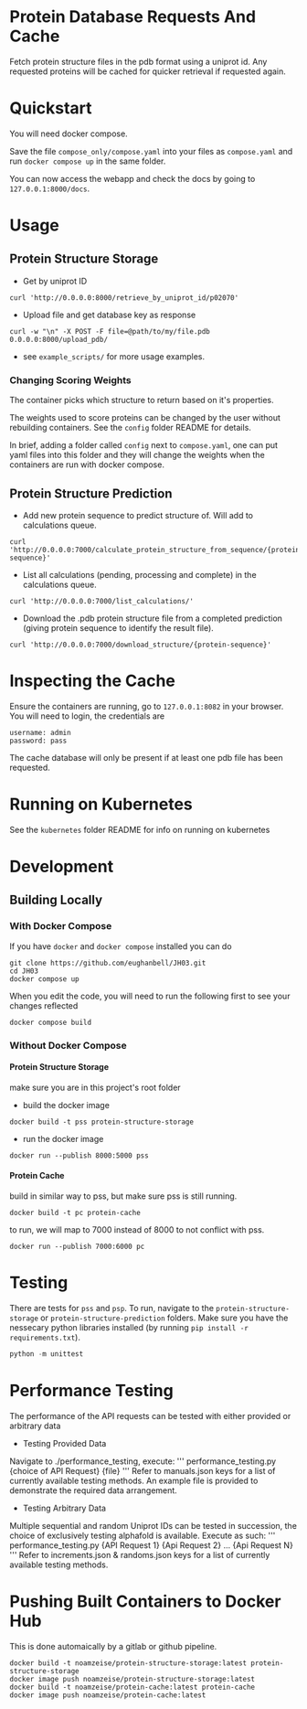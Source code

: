 # Protein Database Requests And Cache 

Fetch protein structure files in the pdb format using a uniprot id.
Any requested proteins will be cached for quicker retrieval if requested again.

# Quickstart

You will need docker compose.

Save the file `compose_only/compose.yaml` into your files as `compose.yaml` and run 
```docker compose up```
in the same folder.

You can now access the webapp and check the docs by going to
`127.0.0.1:8000/docs`.

# Usage

## Protein Structure Storage

* Get by uniprot ID
```
curl 'http://0.0.0.0:8000/retrieve_by_uniprot_id/p02070'
```

* Upload file and get database key as response
```
curl -w "\n" -X POST -F file=@path/to/my/file.pdb 0.0.0.0:8000/upload_pdb/
```

* see `example_scripts/` for more usage examples.

### Changing Scoring Weights

The container picks which structure to return based on it's properties.

The weights used to score proteins can be changed by the user without rebuilding containers.
See the `config` folder README for details. 

In brief, adding a folder called `config` next to `compose.yaml`, one can put yaml files into
this folder and they will change the weights when the containers are run with docker compose.

## Protein Structure Prediction

* Add new protein sequence to predict structure of. Will add to calculations queue.
```
curl 'http://0.0.0.0:7000/calculate_protein_structure_from_sequence/{protein-sequence}'
```

* List all calculations (pending, processing and complete) in the calculations queue.
```
curl 'http://0.0.0.0:7000/list_calculations/'
```

* Download the .pdb protein structure file from a completed prediction (giving protein sequence to identify the result file).
```
curl 'http://0.0.0.0:7000/download_structure/{protein-sequence}'
```

# Inspecting the Cache

Ensure the containers are running, go to `127.0.0.1:8082` 
in your browser.
You will need to login, the credentials are 
```
username: admin
password: pass
```

The cache database will only be present if at least one pdb file has been requested.


# Running on Kubernetes

See the `kubernetes` folder README for info on running on kubernetes



# Development

## Building Locally

### With Docker Compose

If you have `docker` and `docker compose` installed you can do
```
git clone https://github.com/eughanbell/JH03.git
cd JH03
docker compose up
```

When you edit the code, you will need to run the following first to see your changes reflected
```
docker compose build
```

### Without Docker Compose

#### Protein Structure Storage

make sure you are in this project's root folder

* build the docker image
```
docker build -t pss protein-structure-storage
```
* run the docker image
```
docker run --publish 8000:5000 pss
```

#### Protein Cache
	
build in similar way to pss, but make sure pss is still running.
```
docker build -t pc protein-cache
```
to run, we will map to 7000 instead of 8000 to not conflict with pss.
```
docker run --publish 7000:6000 pc
```

# Testing

There are tests for `pss` and `psp`. To run, navigate to the `protein-structure-storage` or 
`protein-structure-prediction` folders. Make sure you have the nessecary python libraries installed (by running `pip install -r requirements.txt`).
```python
python -m unittest
```

# Performance Testing

The performance of the API requests can be tested with either provided or arbitrary data

- Testing Provided Data

Navigate to ./performance_testing, execute:
'''
performance_testing.py {choice of API Request} {file}
'''
Refer to manuals.json keys for a list of currently available testing methods. An example file is provided to demonstrate the required data arrangement.

- Testing Arbitrary Data

Multiple sequential and random Uniprot IDs can be tested in succession, the choice of exclusively testing alphafold is available. Execute as such:
'''
performance_testing.py {API Request 1} {Api Request 2} ... {Api Request N}
'''
Refer to increments.json & randoms.json keys for a list of currently available testing methods.


# Pushing Built Containers to Docker Hub

This is done automaically by a gitlab or github pipeline.

```
docker build -t noamzeise/protein-structure-storage:latest protein-structure-storage
docker image push noamzeise/protein-structure-storage:latest
docker build -t noamzeise/protein-cache:latest protein-cache
docker image push noamzeise/protein-cache:latest
```
